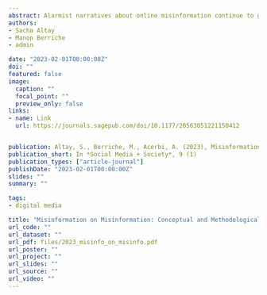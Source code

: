 ```yaml
---
abstract: Alarmist narratives about online misinformation continue to gain traction despite evidence that its prevalence and impact are overstated. Drawing on research questioning the use of big data in social science and reception studies, we identify six misconceptions about misinformation and examine the conceptual and methodological challenges they raise. The first three misconceptions concern the prevalence and circulation of misinformation.First, the internet is not rife with misinformation or news,but with memes and entertaining content. Second, scientists focused on social media because it is methodologically convenient,but misinformation is not just a social media problem. Third, falsehoods don’t spread faster than the truth, how we define(mis)information influence sour results and their practical implications.The second three misconceptions concern the impact and the reception of misinformation.First, people don’t believe everything they see on the internet:sheer  volume  of  engagement  should  not  be  conflated  with  belief. Second, misinformation’s influence on people’s behavior is overblown since it often preaches to the choir. Third, people are more likely to be uninformed than misinformed, surveys overestimate misperceptions and say little about the  causal  influence  of  misinformation. To  appropriately  understand  and  fight misinformation, future research needs to address these challenges. 
authors:
- Sacha Altay
- Manon Berriche
- admin

date: "2023-02-01T00:00:00Z"
doi: ""
featured: false
image:
  caption: ""
  focal_point: ""
  preview_only: false
links:
- name: Link
  url: https://journals.sagepub.com/doi/10.1177/20563051221150412


publication: Altay, S., Berriche, M., Acerbi, A. (2023), Misinformation on Misinformation:Conceptual and Methodological Challenges, *Social Media + Society*, 9 (1)
publication_short: In *Social Media + Society*, 9 (1)
publication_types: ["article-journal"]
publishDate: "2023-02-01T00:00:00Z"
slides: ""
summary: ""

tags:
- digital media

title: "Misinformation on Misinformation: Conceptual and Methodological Challenges"
url_code: ""
url_dataset: ""
url_pdf: files/2023_misinfo_on_misinfo.pdf
url_poster: ""
url_project: ""
url_slides: ""
url_source: ""
url_video: ""
---
```

<div class="altmetric-embed" data-badge-type="large-donut" 
data-link-target = "_blank" data-doi="10.1177/20563051221150412"></div>

